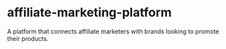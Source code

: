 # affiliate-marketing-platform
A platform that connects affiliate marketers with brands looking to promote their products.
